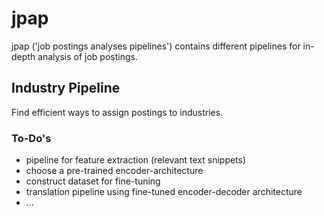# jpap
jpap ('job postings analyses pipelines') contains different pipelines for in-depth analysis of job postings.

## Industry Pipeline
Find efficient ways to assign postings to industries.

### To-Do's
- pipeline for feature extraction (relevant text snippets)
- choose a pre-trained encoder-architecture
- construct dataset for fine-tuning
- translation pipeline using fine-tuned encoder-decoder architecture
- ...